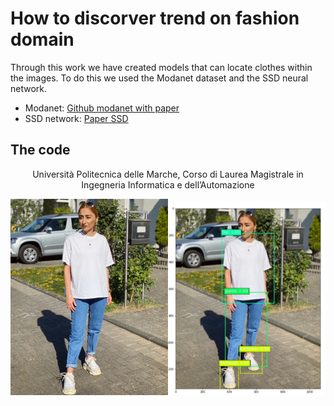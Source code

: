 # How to discorver trend on fashion domain
  
Through this work we have created models that can locate clothes within the images. To do this we used the Modanet dataset and the SSD neural network.

 - Modanet: [Github modanet with paper](https://github.com/eBay/modanet)
 - SSD network: [Paper SSD](https://arxiv.org/abs/1512.02325)

## The code 
<center>Università Politecnica delle Marche, Corso di Laurea Magistrale in Ingegneria Informatica e dell’Automazione</center>

<img src="https://github.com/BlackeWhite/SSD_Modanet/blob/master/Examples/2020-06-23_17-31-49_UTC.jpg" width="50%"><img src="https://github.com/BlackeWhite/SSD_Modanet/blob/master/Examples/Cattura.PNG" width="50%">
